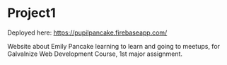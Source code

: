 # Project1

Deployed here: https://pupilpancake.firebaseapp.com/

Website about Emily Pancake learning to learn and going to meetups, for Galvalnize Web Development Course, 1st major assignment.
